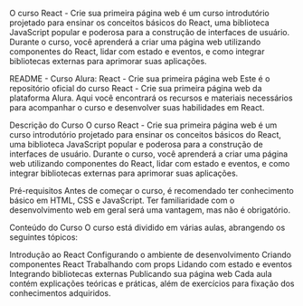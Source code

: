 O curso React - Crie sua primeira página web é um curso introdutório projetado para ensinar os conceitos básicos do React, uma biblioteca JavaScript popular e poderosa para a construção de interfaces de usuário. Durante o curso, você aprenderá a criar uma página web utilizando componentes do React, lidar com estado e eventos, e como integrar bibliotecas externas para aprimorar suas aplicações.


README - Curso Alura: React - Crie sua primeira página web
Este é o repositório oficial do curso React - Crie sua primeira página web da plataforma Alura. Aqui você encontrará os recursos e materiais necessários para acompanhar o curso e desenvolver suas habilidades em React.

Descrição do Curso
O curso React - Crie sua primeira página web é um curso introdutório projetado para ensinar os conceitos básicos do React, uma biblioteca JavaScript popular e poderosa para a construção de interfaces de usuário. Durante o curso, você aprenderá a criar uma página web utilizando componentes do React, lidar com estado e eventos, e como integrar bibliotecas externas para aprimorar suas aplicações.

Pré-requisitos
Antes de começar o curso, é recomendado ter conhecimento básico em HTML, CSS e JavaScript. Ter familiaridade com o desenvolvimento web em geral será uma vantagem, mas não é obrigatório.

Conteúdo do Curso
O curso está dividido em várias aulas, abrangendo os seguintes tópicos:

Introdução ao React
Configurando o ambiente de desenvolvimento
Criando componentes React
Trabalhando com props
Lidando com estado e eventos
Integrando bibliotecas externas
Publicando sua página web
Cada aula contém explicações teóricas e práticas, além de exercícios para fixação dos conhecimentos adquiridos.


